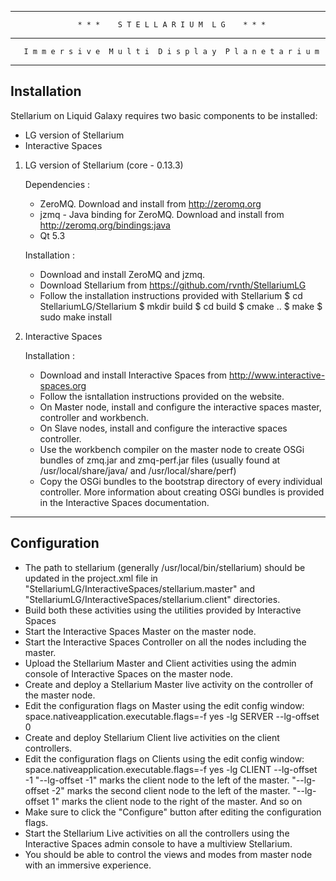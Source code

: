 --------------------------------------------------------------------------------
                   * * *    S T E L L A R I U M  L G    * * *
--------------------------------------------------------------------------------
       I m m e r s i v e  M u l t i  D i s p l a y  P l a n e t a r i u m      
                                                                               

--------------------------------------------------------------------------------
 Installation
--------------------------------------------------------------------------------
Stellarium on Liquid Galaxy requires two basic components to be installed:
- LG version of Stellarium
- Interactive Spaces

1. LG version of Stellarium (core - 0.13.3)

   Dependencies :
     - ZeroMQ. Download and install from http://zeromq.org
     - jzmq - Java binding for ZeroMQ. 
              Download and install from http://zeromq.org/bindings:java
     - Qt 5.3

   Installation :
   - Download and install ZeroMQ and jzmq.
   - Download Stellarium from https://github.com/rvnth/StellariumLG
   - Follow the installation instructions provided with Stellarium
      $ cd StellariumLG/Stellarium
      $ mkdir build
      $ cd build
      $ cmake ..
      $ make
      $ sudo make install

2. Interactive Spaces
   
   Installation :
   - Download and install Interactive Spaces from
     http://www.interactive-spaces.org
   - Follow the isntallation instructions provided on the website.
   - On Master node, install and configure the interactive spaces master,
     controller and workbench.
   - On Slave nodes, install and configure the interactive spaces controller.
   - Use the workbench compiler on the master node to create OSGi bundles of
     zmq.jar and zmq-perf.jar files
     (usually found at /usr/local/share/java/ and /usr/local/share/perf)
   - Copy the OSGi bundles to the bootstrap directory of every individual
     controller. More information about creating OSGi bundles is provided in the
     Interactive Spaces documentation.

---------------------------------------------------------------------------------
 Configuration
---------------------------------------------------------------------------------

- The path to stellarium (generally /usr/local/bin/stellarium) should be updated
  in the project.xml file in "StellariumLG/InteractiveSpaces/stellarium.master"
  and "StellariumLG/InteractiveSpaces/stellarium.client" directories.
- Build both these activities using the utilities provided by Interactive Spaces
- Start the Interactive Spaces Master on the master node.
- Start the Interactive Spaces Controller on all the nodes including the master.
- Upload the Stellarium Master and Client activities using the admin console of
  Interactive Spaces on the master node.
- Create and deploy a Stellarium Master live activity on the controller of the
  master node.
- Edit the configuration flags on Master using the edit config window:
   space.nativeapplication.executable.flags=-f yes -lg SERVER --lg-offset 0
- Create and deploy Stellarium Client live activities on the client controllers.
- Edit the configuration flags on Clients using the edit config window:
   space.nativeapplication.executable.flags=-f yes -lg CLIENT --lg-offset -1
  "--lg-offset -1" marks the client node to the left of the master.
  "--lg-offset -2" marks the second client node to the left of the master.
  "--lg-offset 1" marks the client node to the right of the master. And so on
- Make sure to click the "Configure" button after editing the configuration
  flags.
- Start the Stellarium Live activities on all the controllers using the
  Interactive Spaces admin console to have a multiview Stellarium.
- You should be able to control the views and modes from master node with an
  immersive experience.


